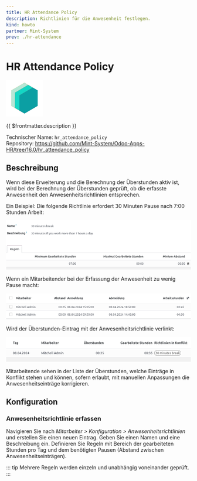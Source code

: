```yaml
---
title: HR Attendance Policy
description: Richtlinien für die Anwesenheit festlegen.
kind: howto
partner: Mint-System
prev: ./hr-attendance
---
```

# HR Attendance Policy
![icon_oms_box](attachments/icons_odoo_mint_system.png)

{{ $frontmatter.description }}

Technischer Name: `hr_attendance_policy`\
Repository: <https://github.com/Mint-System/Odoo-Apps-HR/tree/16.0/hr_attendance_policy>

## Beschreibung

Wenn diese Erweiterung und die Berechnung der Überstunden aktiv ist, wird bei der Berechnung der Überstunden geprüft, ob die erfasste Anwesenheit den Anwesenheitsrichtlinien entsprechen.

Ein Beispiel: Die folgende Richtlinie erfordert 30 Minuten Pause nach 7:00 Stunden Arbeit:

![](attachments/HR%20Attendance%20Policy%20Break.png)

Wenn ein Mitarbeitender bei der Erfassung der Anwesenheit zu wenig Pause macht:

![](attachments/HR%20Attendance%20Policy%20Attendance.png)

Wird der Überstunden-Eintrag mit der Anwesenheitsrichtlinie verlinkt:

![](attachments/HR%20Attendance%20Policy%20Konflikt.png)

Mitarbeitende sehen in der Liste der Überstunden, welche Einträge in Konflikt stehen und können, sofern erlaubt, mit manuellen Anpassungen die Anwesenheitseinträge korrigieren.

## Konfiguration

### Anwesenheitsrichtlinie erfassen

Navigieren Sie nach *Mitarbeiter > Konfiguration > Anwesenheitsrichtlinien* und erstellen Sie einen neuen Eintrag. Geben Sie einen Namen und eine Beschreibung ein. Definieren Sie Regeln mit Bereich der gearbeiteten Stunden pro Tag und dem benötigten Pausen (Abstand zwischen Anwesenheitseinträgen).

::: tip
Mehrere Regeln werden einzeln und unabhängig voneinander geprüft.
:::
